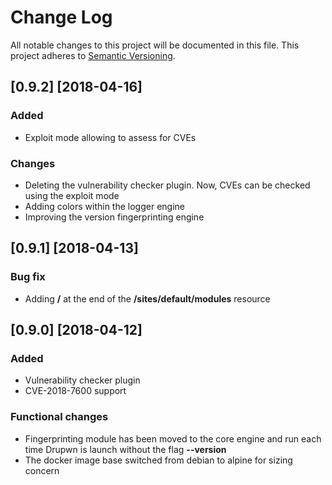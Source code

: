 # Change Log

All notable changes to this project will be documented in this file.
This project adheres to [Semantic Versioning](http://semver.org/).

## [0.9.2] [2018-04-16]

### Added

* Exploit mode allowing to assess for CVEs

### Changes

* Deleting the vulnerability checker plugin. Now, CVEs can be checked using the exploit mode
* Adding colors within the logger engine
* Improving the version fingerprinting engine

## [0.9.1] [2018-04-13]

### Bug fix

* Adding **/** at the end of the **/sites/default/modules** resource

## [0.9.0] [2018-04-12]

### Added

* Vulnerability checker plugin
* CVE-2018-7600 support

### Functional changes

* Fingerprinting module has been moved to the core engine and run each time Drupwn is launch without the flag **--version**
* The docker image base switched from debian to alpine for sizing concern
